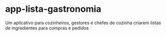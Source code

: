 # app-lista-gastronomia
Um aplicativo para cozinheiros, gestores e chefes de cozinha criarem listas de ingredientes para compras e pedidos

